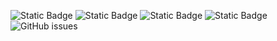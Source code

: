 ![Static Badge](https://img.shields.io/badge/blacklists-60-000000) ![Static Badge](https://img.shields.io/badge/blacklisted-2842236-cc0000) ![Static Badge](https://img.shields.io/badge/whitelisted-2244-00CC00) ![Static Badge](https://img.shields.io/badge/streaming_blacklist-28107-000000) ![GitHub issues](https://img.shields.io/github/issues/fabriziosalmi/blacklists)
